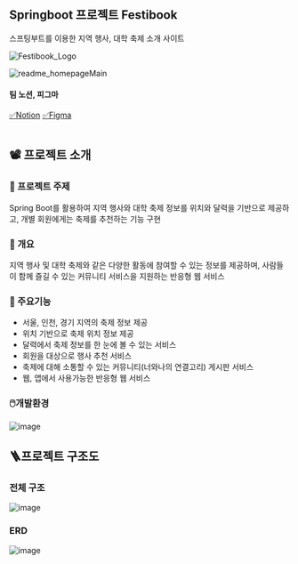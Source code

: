 ## Springboot 프로젝트 Festibook
스프팅부트를 이용한 지역 행사, 대학 축제 소개 사이트

![Festibook_Logo](https://github.com/GoldenPearls/festibook/assets/135237155/2b720ecf-83b6-4755-b470-1f51b30839fc)

![readme_homepageMain](https://github.com/GoldenPearls/festibook/assets/135237155/ac195023-1612-44fe-9255-87cb4161a27b)


####  팀 노션, 피그마
[✅Notion](https://incredible-gem-98e.notion.site/in4mation-festibook-bcd05345a2364eaf9ace7d0890651980?pvs=4)
[✅Figma](https://www.figma.com/file/TXbT2gkAER46LdABssOK0A/%EC%9E%91%EC%97%85-%ED%99%94%EB%A9%B4?type=design&node-id=0-1&mode=design&t=ihZA3Um9rE0Ce8zv-0)
<br/> <br/>


## 📽️ 프로젝트 소개

### 📍 프로젝트 주제
Spring Boot를 활용하여 지역 행사와 대학 축제 정보를 위치와 달력을 기반으로 제공하고, 개별 회원에게는 축제를 추천하는 기능 구현

### 📍 개요
지역 행사 및 대학 축제와 같은 다양한 활동에 참여할 수 있는 정보를 제공하며, 사람들이 함께 즐길 수 있는 커뮤니티 서비스을 지원하는 반응형 웹 서비스

### 📍 주요기능 
- 서울, 인천, 경기 지역의 축제 정보 제공
- 위치 기반으로 축제 위치 정보 제공
- 달력에서 축제 정보를 한 눈에 볼 수 있는 서비스
- 회원을 대상으로 행사 추천 서비스
- 축제에 대해 소통할 수 있는 커뮤니티(너와나의 연결고리) 게시판 서비스
- 웹, 앱에서 사용가능한 반응형 웹 서비스
   


### 🖱️개발환경
![image](https://github.com/GoldenPearls/festibook/assets/135237155/8e9354ee-3743-48f3-9104-6827c2712eb8)



## 🪜프로젝트 구조도
### 전체 구조
![image](https://github.com/GoldenPearls/festibook/assets/135237155/ace4bb26-67bb-44d5-8361-b5b6f0147444)





### ERD
![image](https://github.com/GoldenPearls/festibook/assets/135237155/110f03e3-ff1b-49e0-aa70-08ad7f1ac158)



